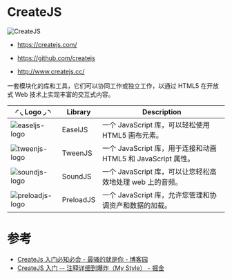 # CreateJS

![CreateJS](https://createjs.com/assets/images/svg/createjs-logo-horizontal-gray-darker.svg)

- <https://createjs.com/>
- <https://github.com/createjs>

- <http://www.createjs.cc/>

一套模块化的库和工具，它们可以协同工作或独立工作，以通过 HTML5 在开放式 Web 技术上实现丰富的交互式内容。

| ◜ ◟ Logo ◞ ◝      | Library   | Description                                                   |
| ----------------- | --------- | ------------------------------------------------------------- |
| ![easeljs-logo]   | EaselJS   | 一个 JavaScript 库，可以轻松使用 HTML5 画布元素。             |
| ![tweenjs-logo]   | TweenJS   | 一个 JavaScript 库，用于连接和动画 HTML5 和 JavaScript 属性。 |
| ![soundjs-logo]   | SoundJS   | 一个 JavaScript 库，可以让您轻松高效地处理 web 上的音频。     |
| ![preloadjs-logo] | PreloadJS | 一个 JavaScript 库，允许您管理和协调资产和数据的加载。        |

[createjs-icon]: https://createjs.com/assets/images/svg/createjs-icon-gray-darker.svg
[easeljs-logo]: https://createjs.com/assets/images/svg/easeljs-logo-vertical-color.svg
[tweenjs-logo]: https://createjs.com/assets/images/svg/tweenjs-logo-vertical-color.svg
[soundjs-logo]: https://createjs.com/assets/images/svg/soundjs-logo-vertical-color.svg
[preloadjs-logo]: https://createjs.com/assets/images/svg/preloadjs-logo-vertical-color.svg

# 参考

- [CreateJs 入门必知必会 - 最骚的就是你 - 博客园](https://www.cnblogs.com/libin-1/p/6944584.html)
- [CreateJS 入门 -- 注释详细到爆炸（My Style） - 掘金](https://juejin.cn/post/6844903640264605703)
